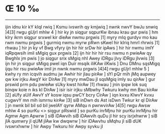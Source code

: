 # Œ 10 ‰
---
ijin idnu kir kY kIqI rwiq ] Ksmu ivswrih qy kmjwiq ] nwnk nwvY
bwJu snwiq ]4]3] rwgu gUjrI mhlw 4 ] hir ky jn siqgur sqpurKw
ibnau krau gur pwis ] hm kIry ikrm siqgur srxweI kir dieAw nwmu
prgwis ]1] myry mIq gurdyv mo kau rwm nwmu prgwis ] gurmiq nwmu myrw
pRwn sKweI hir kIriq hmrI rhrwis ]1] rhwau ] hir jn ky vf Bwg
vfyry ijn hir hir srDw hir ipAws ] hir hir nwmu imlY iqRpqwsih imil
sMgiq gux prgwis ]2] ijn hir hir hir rsu nwmu n pwieAw qy BwghIx
jm pwis ] jo siqgur srix sMgiq nhI Awey iDRgu jIvy iDRgu jIvwis ]3]
ijn hir jn siqgur sMigq pweI iqn Duir msqik iliKAw ilKwis ] Dnu
DMnu sqsMigq ijqu hir rsu pwieAw imil jn nwnk nwmu prgwis ]4]4]
rwgu gUjrI mhlw 5 ] kwhy ry mn icqvih audmu jw Awhir hir jIau pirAw
] sYl pQr mih jMq aupwey qw kw irjku AwgY kir DirAw ]1] myry mwDau
jI sqsMgiq imly su qirAw ] gur prswid prm pdu pwieAw sUky kwst
hirAw ]1] rhwau ] jnin ipqw lok suq binqw koie n iks kI DirAw ]
isir isir irjku sMbwhy Twkuru kwhy mn Bau kirAw ]2] aUfy aUif AwvY sY
kosw iqsu pwCY bcry CirAw ] iqn kvxu KlwvY kvxu cugwvY mn mih ismrnu
kirAw ]3] siB inDwn ds Ast isDwn Twkur kr ql DirAw ] jn
nwnk bil bil sd bil jweIAY qyrw AMqu n pwrwvirAw ]4]5]
rwgu Awsw mhlw 4 so purKu
<> siqgur pRswid ]
so purKu inrMjnu hir purKu inrMjnu hir Agmw Agm Apwrw ] siB
iDAwvih siB iDAwvih quDu jI hir scy isrjxhwrw ] siB jIA qumwry jI
qUM jIAw kw dwqwrw ] hir iDAwvhu sMqhu jI siB dUK ivswrxhwrw ] hir
Awpy Twkuru hir Awpy syvku jI
####
